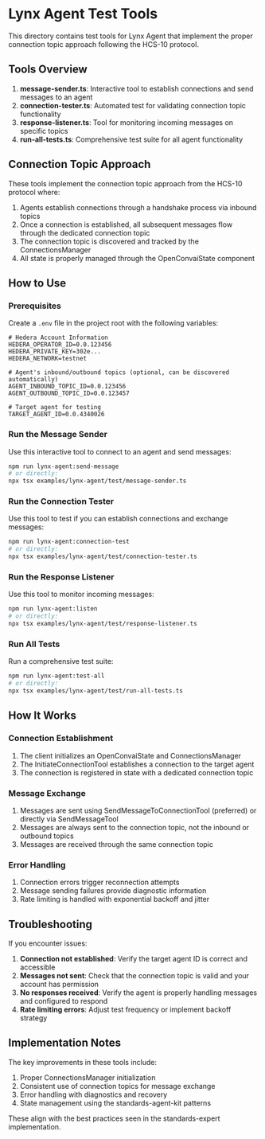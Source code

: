 # Lynx Agent Test Tools

This directory contains test tools for Lynx Agent that implement the proper connection topic approach following the HCS-10 protocol.

## Tools Overview

1. **message-sender.ts**: Interactive tool to establish connections and send messages to an agent
2. **connection-tester.ts**: Automated test for validating connection topic functionality
3. **response-listener.ts**: Tool for monitoring incoming messages on specific topics
4. **run-all-tests.ts**: Comprehensive test suite for all agent functionality

## Connection Topic Approach

These tools implement the connection topic approach from the HCS-10 protocol where:

1. Agents establish connections through a handshake process via inbound topics
2. Once a connection is established, all subsequent messages flow through the dedicated connection topic
3. The connection topic is discovered and tracked by the ConnectionsManager
4. All state is properly managed through the OpenConvaiState component

## How to Use

### Prerequisites

Create a `.env` file in the project root with the following variables:

```
# Hedera Account Information
HEDERA_OPERATOR_ID=0.0.123456
HEDERA_PRIVATE_KEY=302e...
HEDERA_NETWORK=testnet

# Agent's inbound/outbound topics (optional, can be discovered automatically)
AGENT_INBOUND_TOPIC_ID=0.0.123456
AGENT_OUTBOUND_TOPIC_ID=0.0.123457

# Target agent for testing
TARGET_AGENT_ID=0.0.4340026
```

### Run the Message Sender

Use this interactive tool to connect to an agent and send messages:

```bash
npm run lynx-agent:send-message
# or directly:
npx tsx examples/lynx-agent/test/message-sender.ts
```

### Run the Connection Tester

Use this tool to test if you can establish connections and exchange messages:

```bash
npm run lynx-agent:connection-test
# or directly:
npx tsx examples/lynx-agent/test/connection-tester.ts
```

### Run the Response Listener 

Use this tool to monitor incoming messages:

```bash
npm run lynx-agent:listen
# or directly:
npx tsx examples/lynx-agent/test/response-listener.ts
```

### Run All Tests

Run a comprehensive test suite:

```bash
npm run lynx-agent:test-all
# or directly:
npx tsx examples/lynx-agent/test/run-all-tests.ts
```

## How It Works

### Connection Establishment

1. The client initializes an OpenConvaiState and ConnectionsManager
2. The InitiateConnectionTool establishes a connection to the target agent
3. The connection is registered in state with a dedicated connection topic

### Message Exchange

1. Messages are sent using SendMessageToConnectionTool (preferred) or directly via SendMessageTool
2. Messages are always sent to the connection topic, not the inbound or outbound topics
3. Messages are received through the same connection topic

### Error Handling

1. Connection errors trigger reconnection attempts
2. Message sending failures provide diagnostic information
3. Rate limiting is handled with exponential backoff and jitter

## Troubleshooting

If you encounter issues:

1. **Connection not established**: Verify the target agent ID is correct and accessible
2. **Messages not sent**: Check that the connection topic is valid and your account has permission
3. **No responses received**: Verify the agent is properly handling messages and configured to respond
4. **Rate limiting errors**: Adjust test frequency or implement backoff strategy

## Implementation Notes

The key improvements in these tools include:

1. Proper ConnectionsManager initialization
2. Consistent use of connection topics for message exchange
3. Error handling with diagnostics and recovery
4. State management using the standards-agent-kit patterns

These align with the best practices seen in the standards-expert implementation. 